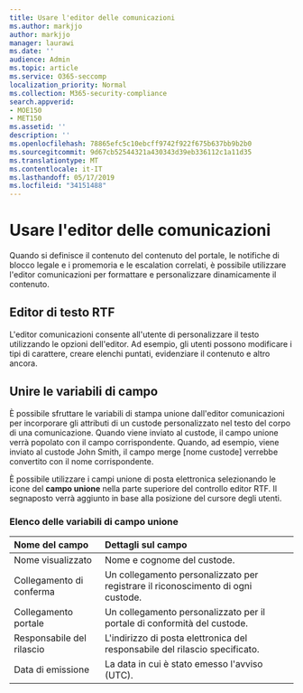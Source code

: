 ```yaml
---
title: Usare l'editor delle comunicazioni
ms.author: markjjo
author: markjjo
manager: laurawi
ms.date: ''
audience: Admin
ms.topic: article
ms.service: O365-seccomp
localization_priority: Normal
ms.collection: M365-security-compliance
search.appverid:
- MOE150
- MET150
ms.assetid: ''
description: ''
ms.openlocfilehash: 78865efc5c10ebcff9742f922f675b637bb9b2b0
ms.sourcegitcommit: 9d67cb52544321a430343d39eb336112c1a11d35
ms.translationtype: MT
ms.contentlocale: it-IT
ms.lasthandoff: 05/17/2019
ms.locfileid: "34151488"
---
```

# <a name="use-the-communications-editor"></a>Usare l'editor delle comunicazioni

Quando si definisce il contenuto del contenuto del portale, le notifiche di blocco legale e i promemoria e le escalation correlati, è possibile utilizzare l'editor comunicazioni per formattare e personalizzare dinamicamente il contenuto.

## <a name="rich-text-editor"></a>Editor di testo RTF 

L'editor comunicazioni consente all'utente di personalizzare il testo utilizzando le opzioni dell'editor. Ad esempio, gli utenti possono modificare i tipi di carattere, creare elenchi puntati, evidenziare il contenuto e altro ancora. 

## <a name="merge-field-variables"></a>Unire le variabili di campo

È possibile sfruttare le variabili di stampa unione dall'editor comunicazioni per incorporare gli attributi di un custode personalizzato nel testo del corpo di una comunicazione. Quando viene inviato al custode, il campo unione verrà popolato con il campo corrispondente. Quando, ad esempio, viene inviato al custode John Smith, il campo merge [nome custode] verrebbe convertito con il nome corrispondente. 

È possibile utilizzare i campi unione di posta elettronica selezionando le icone del **campo unione** nella parte superiore del controllo editor RTF. Il segnaposto verrà aggiunto in base alla posizione del cursore degli utenti. 

### <a name="list-of-merge-field-variables"></a>Elenco delle variabili di campo unione

| Nome del campo                  | Dettagli sul campo | 
| :------------------- | :------------------- |
| Nome visualizzato  | Nome e cognome del custode. | 
| Collegamento di conferma | Un collegamento personalizzato per registrare il riconoscimento di ogni custode.|                 |
| Collegamento portale     | Un collegamento personalizzato per il portale di conformità del custode.|                |
| Responsabile del rilascio                   | L'indirizzo di posta elettronica del responsabile del rilascio specificato.|                   |
| Data di emissione                   | La data in cui è stato emesso l'avviso (UTC).              |